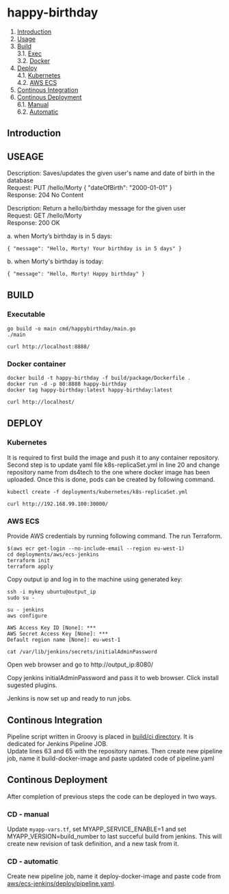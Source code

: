 # happy-birthday

1. [Introduction](#intro)
2. [Usage](#usage)
3. [Build](#build) <br>
   3.1. [Exec](#build.exe) <br>
   3.2. [Docker](#build.docker)
4. [Deploy](#deploy) <br>
 4.1. [Kubernetes](#deploy.k8s) <br>
 4.2. [AWS ECS](#deploy.ecs)
5. [Continous Integration](#ci)
6. [Continous Deployment](#cd) <br>
   6.1. [Manual](#cd.manual) <br>
   6.2. [Automatic](#cd.automatic)


## Introduction <a name="intro"></a>

## USEAGE <a name="usage"></a>

Description: Saves/updates the given user's name and date of birth in the database <br>
  Request: PUT /hello/Morty { "dateOfBirth": "2000-01-01" } <br>
  Response: 204 No Content <br>

Description: Return a hello/birthday message for the given user <br>
  Request: GET /hello/Morty <br>
  Response: 200 OK <br>

a. when Morty’s birthday is in 5 days:<br>
```
{ "message": "Hello, Morty! Your birthday is in 5 days" }
```
b. when Morty's birthday is today: <br>
```
{ "message": "Hello, Morty! Happy birthday" }
```

## BUILD <a name="build"></a>

### Executable <a name="build.exe"></a>
```
go build -o main cmd/happybirthday/main.go
./main

curl http://localhost:8888/
```

### Docker container <a name="build.docker"></a>
```
docker build -t happy-birthday -f build/package/Dockerfile .
docker run -d -p 80:8888 happy-birthday
docker tag happy-birthday:latest happy-birthday:latest

curl http://localhost/
```

## DEPLOY <a name="deploy"></a>

### Kubernetes <a name="deploy.k8s"></a>
It is required to first build the image and push it to any container repository. <br>
Second step is to update yaml file k8s-replicaSet.yml in line 20 and change repository name from ds4tech to the one where docker image has been uploaded.
Once this is done, pods can be created by following command.
```
kubectl create -f deployments/kubernetes/k8s-replicaSet.yml

curl http://192.168.99.100:30000/
```

### AWS ECS <a name="deploy.ecs"></a>
Provide AWS credentials by running following command. The run Terraform.
```
$(aws ecr get-login --no-include-email --region eu-west-1)
cd deployments/aws/ecs-jenkins
terraform init
terraform apply
```
Copy output ip and log in to the machine using generated key:
```
ssh -i mykey ubuntu@output_ip
sudo su -

su - jenkins
aws configure

AWS Access Key ID [None]: ***
AWS Secret Access Key [None]: ***
Default region name [None]: eu-west-1

cat /var/lib/jenkins/secrets/initialAdminPassword
```
Open web browser and go to http://output_ip:8080/

Copy jenkins initialAdminPassword and pass it to web browser. Click install sugested plugins.

Jenkins is now set up and ready to run jobs.


## Continous Integration <a name="ci"></a>
Pipeline script written in Groovy is placed in [build/ci directory](https://github.com/ds4tech/happy-birthday/blob/master/build/ci/pipeline.yaml). It is dedicated for Jenkins Pipeline JOB. <br>
Update lines 63 and 65 with the repository names.
Then create new pipeline job, name it build-docker-image and paste updated code of pipeline.yaml


## Continous Deployment <a name="cd"></a>
After completion of previous steps the code can be deployed in two ways.

### CD - manual <a name="cd.manual"></a>
Update ```myapp-vars.tf```, set MYAPP_SERVICE_ENABLE=1 and set MYAPP_VERSION=build_number to last succeful build from jenkins.
This will create new revision of task definition, and a new task from it.

### CD - automatic <a name="cd.automatic"></a>
Create new pipeline job, name it deploy-docker-image and paste code from [aws/ecs-jenkins/deploy/pipeline.yaml](https://github.com/ds4tech/happy-birthday/blob/master/deployments/aws/ecs-jenkins/deploy/pipeline.yaml).
